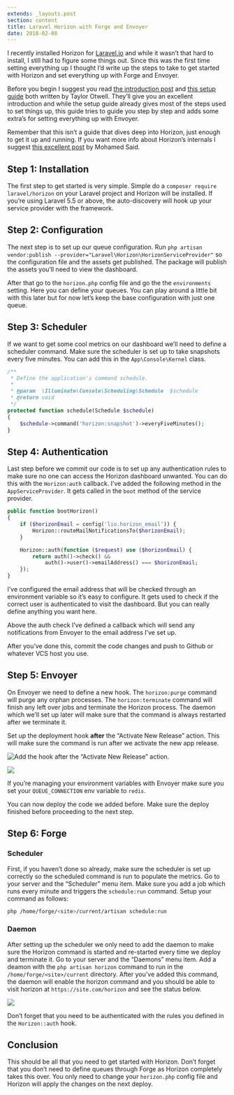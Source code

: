 ```yaml
---
extends: _layouts.post
section: content
title: Laravel Horizon with Forge and Envoyer
date: 2018-02-08
---
```

I recently installed Horizon for [Laravel.io](https://laravel.io/) and while it wasn’t that hard to install, I still had to figure some things out. Since this was the first time setting everything up I thought I’d write up the steps to take to get started with Horizon and set everything up with Forge and Envoyer.

Before you begin I suggest you read [the introduction post](https://medium.com/@taylorotwell/introducing-laravel-horizon-4585f66e3e) and [this setup guide](https://medium.com/@taylorotwell/deploying-horizon-to-laravel-forge-fc9e01b74d84) both written by Taylor Otwell. They’ll give you an excellent introduction and while the setup guide already gives most of the steps used to set things up, this guide tries to guide you step by step and adds some extra’s for setting everything up with Envoyer.

Remember that this isn’t a guide that dives deep into Horizon, just enough to get it up and running. If you want more info about Horizon’s internals I suggest [this excellent post](https://divinglaravel.com/horizon) by Mohamed Said.

## Step 1: Installation

The first step to get started is very simple. Simple do a `composer require laravel/horizon` on your Laravel project and Horizon will be installed. If you’re using Laravel 5.5 or above, the auto-discovery will hook up your service provider with the framework.

## Step 2: Configuration

The next step is to set up our queue configuration. Run `php artisan vendor:publish --provider="Laravel\Horizon\HorizonServiceProvider"` so the configuration file and the assets get published. The package will publish the assets you’ll need to view the dashboard.

After that go to the `horizon.php` config file and go the the `environments` setting. Here you can define your queues. You can play around a little bit with this later but for now let’s keep the base configuration with just one queue.

## Step 3: Scheduler

If we want to get some cool metrics on our dashboard we’ll need to define a scheduler command. Make sure the scheduler is set up to take snapshots every five minutes. You can add this in the `App\Console\Kernel` class.

```php
/**
 * Define the application's command schedule.
 *
 * @param  \Illuminate\Console\Scheduling\Schedule  $schedule
 * @return void
 */
protected function schedule(Schedule $schedule)
{
    $schedule->command('horizon:snapshot')->everyFiveMinutes();
}
```

## Step 4: Authentication

Last step before we commit our code is to set up any authentication rules to make sure no one can access the Horizon dashboard unwanted. You can do this with the `Horizon:auth` callback. I’ve added the following method in the `AppServiceProvider`. It gets called in the `boot` method of the service provider.

```php
public function bootHorizon()
{
    if ($horizonEmail = config('lio.horizon_email')) {
        Horizon::routeMailNotificationsTo($horizonEmail);
    }

    Horizon::auth(function ($request) use ($horizonEmail) {
        return auth()->check() &&
            auth()->user()->emailAddress() === $horizonEmail;
    });
}
```

I’ve configured the email address that will be checked through an environment variable so it’s easy to configure. It gets used to check if the correct user is authenticated to visit the dashboard. But you can really define anything you want here.

Above the auth check I’ve defined a callback which will send any notifications from Envoyer to the email address I’ve set up.

After you’ve done this, commit the code changes and push to Github or whatever VCS host you use.

## Step 5: Envoyer

On Envoyer we need to define a new hook. The `horizon:purge` command will purge any orphan processes. The `horizon:terminate` command will finish any left over jobs and terminate the Horizon process. The daemon which we’ll set up later will make sure that the command is always restarted after we terminate it.

Set up the deployment hook **after** the “Activate New Release” action. This will make sure the command is run after we activate the new app release.

![Add the hook **after** the “Activate New Release” action.](/assets/images/posts/laravel-horizon-with-forge-and-envoyer-1.png)

![](/assets/images/posts/laravel-horizon-with-forge-and-envoyer-2.png)

If you’re managing your environment variables with Envoyer make sure you set your `QUEUE_CONNECTION` env variable to `redis`.

You can now deploy the code we added before. Make sure the deploy finished before proceeding to the next step.

## Step 6: Forge

### Scheduler

First, if you haven’t done so already, make sure the scheduler is set up correctly so the scheduled command is run to populate the metrics. Go to your server and the “Scheduler” menu item. Make sure you add a job which runs every minute and triggers the `schedule:run` command. Setup your command as follows:

```bash
php /home/forge/<site>/current/artisan schedule:run
```

### Daemon

After setting up the scheduler we only need to add the daemon to make sure the Horizon command is started and re-started every time we deploy and terminate it. Go to your server and the “Daemons” menu item. Add a deamon with the `php artisan horizon` command to run in the `/home/forge/<site>/current` directory. After you’ve added this command, the daemon will enable the horizon command and you should be able to visit horizon at `https://site.com/horizon` and see the status below.

![](/assets/images/posts/laravel-horizon-with-forge-and-envoyer-3.png)

Don’t forget that you need to be authenticated with the rules you defined in the `Horizon::auth` hook.

## Conclusion

This should be all that you need to get started with Horizon. Don’t forget that you don’t need to define queues through Forge as Horizon completely takes this over. You only need to change your `horizon.php` config file and Horizon will apply the changes on the next deploy.
